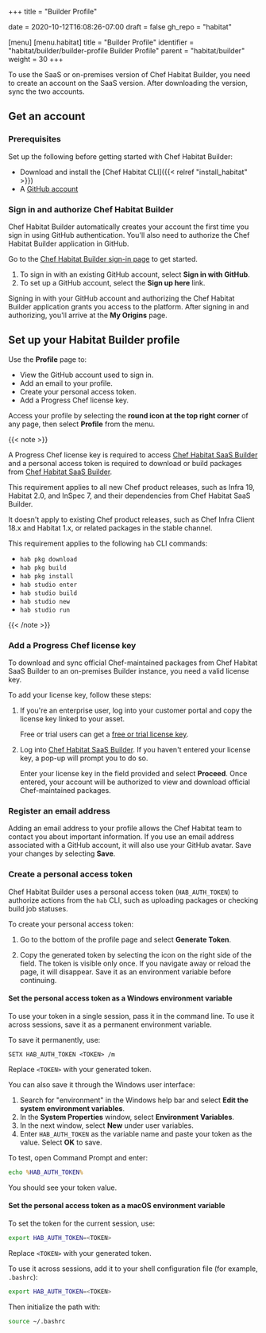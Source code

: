 +++
title = "Builder Profile"

date = 2020-10-12T16:08:26-07:00
draft = false
gh_repo = "habitat"

[menu]
  [menu.habitat]
    title = "Builder Profile"
    identifier = "habitat/builder/builder-profile Builder Profile"
    parent = "habitat/builder"
    weight = 30
+++

To use the SaaS or on-premises version of Chef Habitat Builder, you need to create an account on the SaaS version. After downloading the version, sync the two accounts.

## Get an account

### Prerequisites

Set up the following before getting started with Chef Habitat Builder:

- Download and install the [Chef Habitat CLI]({{< relref "install_habitat" >}})
- A [GitHub account](https://github.com/join)

### Sign in and authorize Chef Habitat Builder

Chef Habitat Builder automatically creates your account the first time you sign in using GitHub authentication. You'll also need to authorize the Chef Habitat Builder application in GitHub.

Go to the [Chef Habitat Builder sign-in page](https://bldr.habitat.sh/#/sign-in) to get started.

1. To sign in with an existing GitHub account, select **Sign in with GitHub**.
1. To set up a GitHub account, select the **Sign up here** link.

Signing in with your GitHub account and authorizing the Chef Habitat Builder application grants you access to the platform. After signing in and authorizing, you'll arrive at the **My Origins** page.

## Set up your Habitat Builder profile

Use the **Profile** page to:

- View the GitHub account used to sign in.
- Add an email to your profile.
- Create your personal access token.
- Add a Progress Chef license key.

Access your profile by selecting the **round icon at the top right corner** of any page, then select **Profile** from the menu.

{{< note >}}

A Progress Chef license key is required to access [Chef Habitat SaaS Builder](https://bldr.habitat.sh) and a personal access token is required to download or build packages from [Chef Habitat SaaS Builder](https://bldr.habitat.sh).

This requirement applies to all new Chef product releases, such as Infra 19, Habitat 2.0, and InSpec 7, and their dependencies from Chef Habitat SaaS Builder.

It doesn't apply to existing Chef product releases, such as Chef Infra Client 18.x and Habitat 1.x, or related packages in the stable channel.

This requirement applies to the following `hab` CLI commands:

- `hab pkg download`
- `hab pkg build`
- `hab pkg install`
- `hab studio enter`
- `hab studio build`
- `hab studio new`
- `hab studio run`

{{< /note >}}

### Add a Progress Chef license key

To download and sync official Chef-maintained packages from Chef Habitat SaaS Builder to an on-premises Builder instance, you need a valid license key.

To add your license key, follow these steps:

1. If you're an enterprise user, log into your customer portal and copy the license key linked to your asset.

   Free or trial users can get a [free or trial license key](https://www.chef.io/license-generation-free-trial).

1. Log into [Chef Habitat SaaS Builder](https://bldr.habitat.sh). If you haven't entered your license key, a pop-up will prompt you to do so.

   Enter your license key in the field provided and select **Proceed**. Once entered, your account will be authorized to view and download official Chef-maintained packages.

### Register an email address

Adding an email address to your profile allows the Chef Habitat team to contact you about important information. If you use an email address associated with a GitHub account, it will also use your GitHub avatar. Save your changes by selecting **Save**.

### Create a personal access token

Chef Habitat Builder uses a personal access token (`HAB_AUTH_TOKEN`) to authorize actions from the `hab` CLI, such as uploading packages or checking build job statuses.

To create your personal access token:

1. Go to the bottom of the profile page and select **Generate Token**.

1. Copy the generated token by selecting the icon on the right side of the field. The token is visible only once. If you navigate away or reload the page, it will disappear. Save it as an environment variable before continuing.

#### Set the personal access token as a Windows environment variable

To use your token in a single session, pass it in the command line. To use it across sessions, save it as a permanent environment variable.

To save it permanently, use:

```PS1
SETX HAB_AUTH_TOKEN <TOKEN> /m
```

Replace `<TOKEN>` with your generated token.

You can also save it through the Windows user interface:

1. Search for "environment" in the Windows help bar and select **Edit the system environment variables**.
1. In the **System Properties** window, select **Environment Variables**.
1. In the next window, select **New** under user variables.
1. Enter `HAB_AUTH_TOKEN` as the variable name and paste your token as the value. Select **OK** to save.

To test, open Command Prompt and enter:

```cmd
echo %HAB_AUTH_TOKEN%
```

You should see your token value.

#### Set the personal access token as a macOS environment variable

To set the token for the current session, use:

```bash
export HAB_AUTH_TOKEN=<TOKEN>
```

Replace `<TOKEN>` with your generated token.

To use it across sessions, add it to your shell configuration file (for example, `.bashrc`):

```bash
export HAB_AUTH_TOKEN=<TOKEN>
```

Then initialize the path with:

```bash
source ~/.bashrc
```
